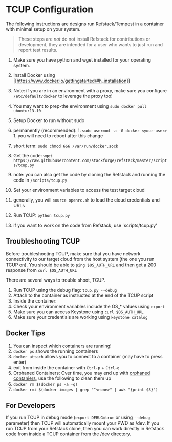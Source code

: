 TCUP Configuration
===========================

The following instructions are designs run Refstack/Tempest in a container with minimal setup on your system.

> These steps are _not_ do not install Refstack for contributions or development, they are intended for a user who wants to just run and report test results.

1. Make sure you have python and wget installed for your operating system.

1. Install Docker using [[https://www.docker.io/gettingstarted/#h_installation]]
  1. Note: if you are in an environment with a proxy, make sure you configure `/etc/default/docker` to leverage the proxy too!
  1. You may want to prep-the environment using `sudo docker pull ubuntu:13.10`

1. Setup Docker to run without sudo
  1. permanently (recommended): 
    1. `sudo usermod -a -G docker <your-user>`
    1. you will need to reboot after this change
  1. short term: `sudo chmod 666 /var/run/docker.sock` 

1. Get the code: `wget https://raw.githubusercontent.com/stackforge/refstack/master/scripts/tcup.py`
  1. note: you can also get the code by cloning the Refstack and running the code in `/scripts/tcup.py`

1. Set your environment variables to access the test target cloud
  1. generally, you will `source openrc.sh` to load the cloud credentials and URLs

1. Run TCUP: `python tcup.py`
  1. if you want to work on the code from Refstack, use `scripts/tcup.py'


## Troubleshooting TCUP

Before troubleshooting TCUP, make sure that you have network connectivity to our target cloud from the host system (the one you run TCUP on).   You should be able to `ping $OS_AUTH_URL` and then get a 200 response from `curl $OS_AUTH_URL` 

There are several ways to trouble shoot, TCUP. 

1. Run TCUP using the debug flag: `tcup.py --debug`
1. Attach to the container as instructed at the end of the TCUP script
1. Inside the container:
  1. Check your environment variables include the OS_* values using `export`
  1. Make sure you can access Keystone using `curl $OS_AUTH_URL`
  1. Make sure your credentials are working using `keystone catalog`

## Docker Tips 

1. You can inspect which containers are running!
  1. `docker ps` shows the running containers
  1. `docker attach` allows you to connect to a container (may have to press enter)
  1. exit from inside the container with `Ctrl-p` + `Ctrl-q`
1. Orphaned Containers: Over time, you may end up with [orphaned contaniers](http://jimhoskins.com/2013/07/27/remove-untagged-docker-images.html), use the following to clean them up
  1. `docker rm $(docker ps -a -q)`
  1. `docker rmi $(docker images | grep "^<none>" | awk "{print $3}")`

## For Developers

If you run TCUP in debug mode (`export DEBUG=true` or using `--debug` parameter) then TCUP will automatically mount your PWD as /dev.
If you run TCUP from your Refstack clone, then you can work directly in Refstack code from inside
a TCUP container from the /dev directory.